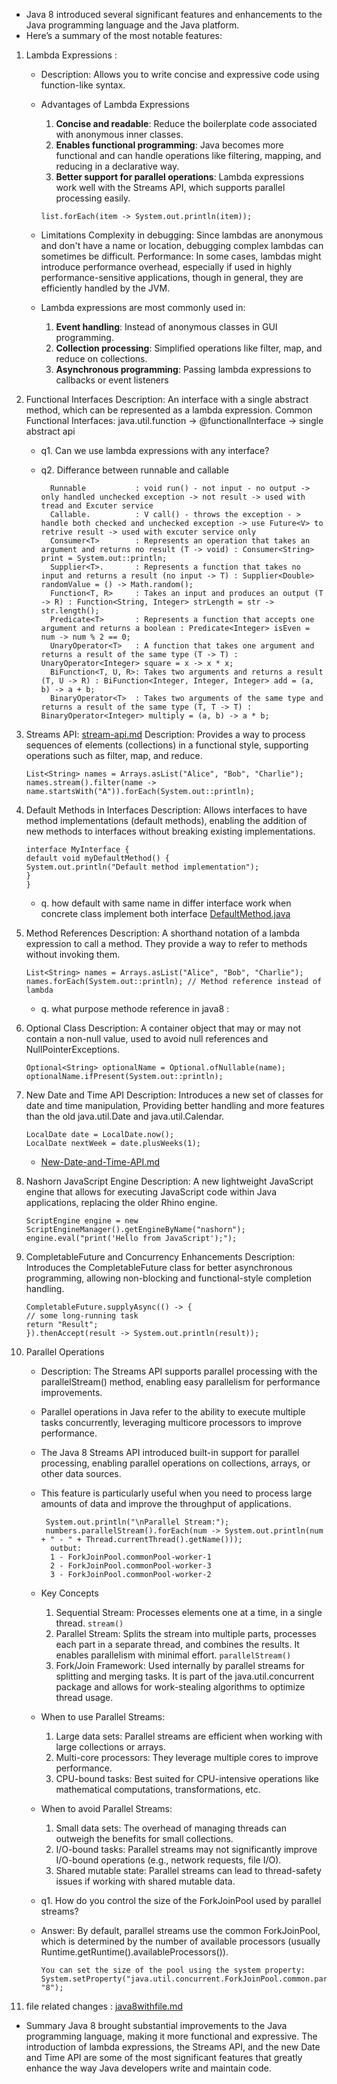 - Java 8 introduced several significant features and enhancements to the Java programming language and the Java platform. 
- Here’s a summary of the most notable features:
1. Lambda Expressions : 
   - Description: Allows you to write concise and expressive code using function-like syntax.
   - Advantages of Lambda Expressions
       1. **Concise and readable**: Reduce the boilerplate code associated with anonymous inner classes.
       2. **Enables functional programming**: Java becomes more functional and can handle operations like filtering, mapping, and reducing in a declarative way.
       3. **Better support for parallel operations**: Lambda expressions work well with the Streams API, which supports parallel processing easily.

         list.forEach(item -> System.out.println(item));
   -  Limitations
      Complexity in debugging: Since lambdas are anonymous and don't have a name or location, debugging complex lambdas can sometimes be difficult.
      Performance: In some cases, lambdas might introduce performance overhead, especially if used in highly performance-sensitive applications, though in general, they are efficiently handled by the JVM.
   - Lambda expressions are most commonly used in:
     1. **Event handling**: Instead of anonymous classes in GUI programming.
     2. **Collection processing**: Simplified operations like filter, map, and reduce on collections.
     3. **Asynchronous programming**: Passing lambda expressions to callbacks or event listeners

2. Functional Interfaces
   Description: An interface with a single abstract method, which can be represented as a lambda expression.
   Common Functional Interfaces: java.util.function -> @functionalInterface -> single abstract api
   - q1. Can we use lambda expressions with any interface?
   - q2. Differance between runnable and callable

           Runnable           : void run() - not input - no output -> only handled unchecked exception -> not result -> used with tread and Excuter service
           Callable.          : V call() - throws the exception - > handle both checked and unchecked exception -> use Future<V> to retrive result -> used with excuter service only
           Consumer<T>        : Represents an operation that takes an argument and returns no result (T -> void) : Consumer<String> print = System.out::println;
           Supplier<T>.       : Represents a function that takes no input and returns a result (no input -> T) : Supplier<Double> randomValue = () -> Math.random();
           Function<T, R>     : Takes an input and produces an output (T -> R) : Function<String, Integer> strLength = str -> str.length();
           Predicate<T>       : Represents a function that accepts one argument and returns a boolean : Predicate<Integer> isEven = num -> num % 2 == 0;
           UnaryOperator<T>   : A function that takes one argument and returns a result of the same type (T -> T) : UnaryOperator<Integer> square = x -> x * x;
           BiFunction<T, U, R>: Takes two arguments and returns a result (T, U -> R) : BiFunction<Integer, Integer, Integer> add = (a, b) -> a + b;
           BinaryOperator<T>  : Takes two arguments of the same type and returns a result of the same type (T, T -> T) : BinaryOperator<Integer> multiply = (a, b) -> a * b;

3. Streams API: 
   [stream-api.md](stream-api.md)
   Description: Provides a way to process sequences of elements (collections) in a functional style, supporting operations such as filter, map, and reduce.

       List<String> names = Arrays.asList("Alice", "Bob", "Charlie");
       names.stream().filter(name -> name.startsWith("A")).forEach(System.out::println);

4. Default Methods in Interfaces
   Description: Allows interfaces to have method implementations (default methods), enabling the addition of new methods to interfaces without breaking existing implementations.
   
       interface MyInterface {
       default void myDefaultMethod() {
       System.out.println("Default method implementation");
       }
       }
   - q. how default with same name in differ interface work when concrete class implement both interface
     [DefaultMethod.java](program/DefaultMethod.java)

5. Method References
   Description: A shorthand notation of a lambda expression to call a method. They provide a way to refer to methods without invoking them.
   
       List<String> names = Arrays.asList("Alice", "Bob", "Charlie");
       names.forEach(System.out::println); // Method reference instead of lambda
   - q. what purpose methode reference in java8 : 

6. Optional Class
   Description: A container object that may or may not contain a non-null value, used to avoid null references and NullPointerExceptions.

       Optional<String> optionalName = Optional.ofNullable(name);
       optionalName.ifPresent(System.out::println);

7. New Date and Time API
   Description: Introduces a new set of classes for date and time manipulation, 
   Providing better handling and more features than the old java.util.Date and java.util.Calendar.
   
       LocalDate date = LocalDate.now();
       LocalDate nextWeek = date.plusWeeks(1);
   - [New-Date-and-Time-API.md](New-Date-and-Time-API.md)

8. Nashorn JavaScript Engine
   Description: A new lightweight JavaScript engine that allows for executing JavaScript code within Java applications, replacing the older Rhino engine.
   
       ScriptEngine engine = new ScriptEngineManager().getEngineByName("nashorn");
       engine.eval("print('Hello from JavaScript');");

9. CompletableFuture and Concurrency Enhancements
   Description: Introduces the CompletableFuture class for better asynchronous programming, allowing non-blocking and functional-style completion handling.
   
       CompletableFuture.supplyAsync(() -> {
       // some long-running task
       return "Result";
       }).thenAccept(result -> System.out.println(result));

10. Parallel Operations
    - Description: The Streams API supports parallel processing with the parallelStream() method, enabling easy parallelism for performance improvements.
    - Parallel operations in Java refer to the ability to execute multiple tasks concurrently, leveraging multicore processors to improve performance. 
    - The Java 8 Streams API introduced built-in support for parallel processing, enabling parallel operations on collections, arrays, or other data sources. 
    - This feature is particularly useful when you need to process large amounts of data and improve the throughput of applications.
    
           System.out.println("\nParallel Stream:");
           numbers.parallelStream().forEach(num -> System.out.println(num + " - " + Thread.currentThread().getName()));
            outbut: 
            1 - ForkJoinPool.commonPool-worker-1
            2 - ForkJoinPool.commonPool-worker-3
            3 - ForkJoinPool.commonPool-worker-2
    - Key Concepts
      1. Sequential Stream: Processes elements one at a time, in a single thread.
         `stream()`
      2. Parallel Stream: Splits the stream into multiple parts, processes each part in a separate thread, and combines the results. It enables parallelism with minimal effort.
         `parallelStream()`
      3. Fork/Join Framework: Used internally by parallel streams for splitting and merging tasks. It is part of the java.util.concurrent package and allows for work-stealing algorithms to optimize thread usage.
    - When to use Parallel Streams:
      1. Large data sets: Parallel streams are efficient when working with large collections or arrays.
      2. Multi-core processors: They leverage multiple cores to improve performance.
      3. CPU-bound tasks: Best suited for CPU-intensive operations like mathematical computations, transformations, etc.
    - When to avoid Parallel Streams:
      1. Small data sets: The overhead of managing threads can outweigh the benefits for small collections.
      2. I/O-bound tasks: Parallel streams may not significantly improve I/O-bound operations (e.g., network requests, file I/O).
      3. Shared mutable state: Parallel streams can lead to thread-safety issues if working with shared mutable data.
    - q1. How do you control the size of the ForkJoinPool used by parallel streams?
    - Answer: By default, parallel streams use the common ForkJoinPool, which is determined by the number of available processors (usually Runtime.getRuntime().availableProcessors()). 
       
          You can set the size of the pool using the system property:
          System.setProperty("java.util.concurrent.ForkJoinPool.common.parallelism", "8");
11. file related changes : 
     [java8withfile.md](java8withfile.md)


- Summary
    Java 8 brought substantial improvements to the Java programming language, 
    making it more functional and expressive. The introduction of lambda expressions, 
    the Streams API, and the new Date and Time API are some of the most significant features that greatly enhance the way Java developers write and maintain code.